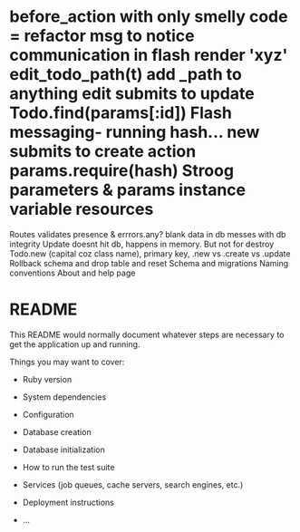 before_action with only
  smelly code = refactor
msg to notice communication in flash
render 'xyz'
edit_todo_path(t)
add _path to anything
edit submits to update
Todo.find(params[:id])
Flash messaging- running hash...
new submits to create action
params.require(hash)
Stroog parameters & params
instance variable
resources
===
Routes
validates presence & errrors.any?
blank data in db messes with db integrity
Update doesnt hit db, happens in memory. But not for destroy
Todo.new (capital coz class name), primary key, .new vs .create vs .update
Rollback schema and drop table and reset
Schema and migrations
Naming conventions
About and help page

# README

This README would normally document whatever steps are necessary to get the
application up and running.

Things you may want to cover:

* Ruby version

* System dependencies

* Configuration

* Database creation

* Database initialization

* How to run the test suite

* Services (job queues, cache servers, search engines, etc.)

* Deployment instructions

* ...
